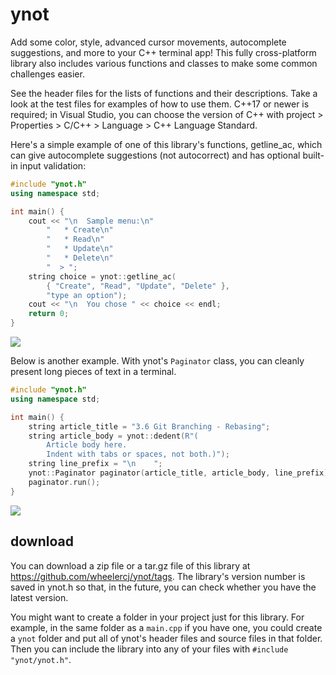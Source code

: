 # ynot

Add some color, style, advanced cursor movements, autocomplete suggestions, and more to your C++ terminal app! This fully cross-platform library also includes various functions and classes to make some common challenges easier.

See the header files for the lists of functions and their descriptions. Take a look at the test files for examples of how to use them. C++17 or newer is required; in Visual Studio, you can choose the version of C++ with project > Properties > C/C++ > Language > C++ Language Standard.

Here's a simple example of one of this library's functions, getline_ac, which can give autocomplete suggestions (not autocorrect) and has optional built-in input validation:

```cpp
#include "ynot.h"
using namespace std;

int main() {
    cout << "\n  Sample menu:\n"
        "   * Create\n"
        "   * Read\n"
        "   * Update\n"
        "   * Delete\n"
        "  > ";
    string choice = ynot::getline_ac(
        { "Create", "Read", "Update", "Delete" },
        "type an option");
    cout << "\n  You chose " << choice << endl;
    return 0;
}
```

![](https://media.giphy.com/media/Rqoco5DR2a2AjDAqtX/giphy.gif)

Below is another example. With ynot's `Paginator` class, you can cleanly present long pieces of text in a terminal.

```cpp
#include "ynot.h"
using namespace std;

int main() {
	string article_title = "3.6 Git Branching - Rebasing";
	string article_body = ynot::dedent(R"(
		Article body here.
		Indent with tabs or spaces, not both.)");
	string line_prefix = "\n    ";
	ynot::Paginator paginator(article_title, article_body, line_prefix);
	paginator.run();
}
```

![](https://media.giphy.com/media/tAn8Pis7lLUfA39MFa/giphy.gif)

## download

You can download a zip file or a tar.gz file of this library at https://github.com/wheelercj/ynot/tags. The library's version number is saved in ynot.h so that, in the future, you can check whether you have the latest version.

You might want to create a folder in your project just for this library. For example, in the same folder as a `main.cpp` if you have one, you could create a `ynot` folder and put all of ynot's header files and source files in that folder. Then you can include the library into any of your files with `#include "ynot/ynot.h"`.
